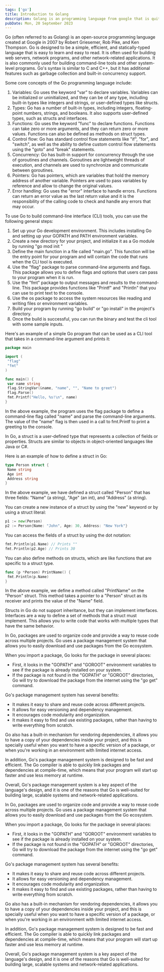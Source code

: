 ```yaml
---
tags: ['go']
title: Introduction to Golang
description: Golang is an programming language from google that is quite powerful.
pubDate: Mon, 20 September 2023
---
```

Go (often referred to as Golang) is an open-source programming language created at Google in 2007 by Robert Griesemer, Rob Pike, and Ken Thompson. Go is designed to be a simple, efficient, and statically-typed language that is easy to learn and easy to read. It is often used for building web servers, network programs, and other network-related applications. It is also commonly used for building command-line tools and other system-level programs. Go's syntax is similar to C and C++, but it has additional features such as garbage collection and built-in concurrency support.


Some core concepts of the Go programming language include:

1. Variables: Go uses the keyword "var" to declare variables. Variables can be initialized or uninitialized, and they can be of any type, including built-in types like integers and strings, or user-defined types like structs.
2. Types: Go has a number of built-in types, including integers, floating-point numbers, strings, and booleans. It also supports user-defined types, such as structs and interfaces.
3. Functions: Go uses the keyword "func" to declare functions. Functions can take zero or more arguments, and they can return zero or more values. Functions can also be defined as methods on struct types.
4. Control flow: Go has standard control flow statements like "if", "for", and "switch", as well as the ability to define custom control flow statements using the "goto" and "break" statements.
5. Concurrency: Go has built-in support for concurrency through the use of goroutines and channels. Goroutines are lightweight threads of execution, and channels are used to synchronize and communicate between goroutines.
6. Pointers: Go has pointers, which are variables that hold the memory address of another variable. Pointers are used to pass variables by reference and allow to change the original values.
7. Error handling: Go uses the "error" interface to handle errors. Functions can return an error value as the last return value and it is the responsibility of the calling code to check and handle any errors that may occur.

To use Go to build command-line interface (CLI) tools, you can use the following general steps:

1. Set up your Go development environment. This includes installing Go and setting up your GOPATH and PATH environment variables.
2. Create a new directory for your project, and initialize it as a Go module by running "go mod init <module-name>"
3. Define the main function in a file called "main.go". This function will be the entry point for your program and will contain the code that runs when the CLI tool is executed.
4. Use the "flag" package to parse command-line arguments and flags. This package allows you to define flags and options that users can pass to your program when it is run.
5. Use the "fmt" package to output messages and results to the command-line. This package provides functions like "Printf" and "Println" that you can use to print text to the console.
6. Use the os package to access the system resources like reading and writing files or environment variables.
7. Build your program by running "go build" or "go install" in the project's directory.
8. Once the build is successful, you can run the binary and test the cli tool with some sample inputs.

Here's an example of a simple Go program that can be used as a CLI tool that takes in a command-line argument and prints it:


```go
package main

import (
 "flag"
 "fmt"
)

func main() {
 var name string
 flag.StringVar(&name, "name", "", "Name to greet")
 flag.Parse()
 fmt.Printf("Hello, %s!\n", name)
}
```

In the above example, the program uses the flag package to define a command-line flag called "name" and parse the command-line arguments. The value of the "name" flag is then used in a call to fmt.Printf to print a greeting to the console.


In Go, a struct is a user-defined type that represents a collection of fields or properties. Structs are similar to objects in object-oriented languages like Java or C#.

Here is an example of how to define a struct in Go:


```go
type Person struct {
 Name string
 Age int
 Address string
}
```
In the above example, we have defined a struct called "Person" that has three fields: "Name" (a string), "Age" (an int), and "Address" (a string).

You can create a new instance of a struct by using the "new" keyword or by using a struct literal:


```go
p1 := new(Person)
p2 := Person{Name: "John", Age: 30, Address: "New York"}
```
You can access the fields of a struct by using the dot notation:


```go
fmt.Println(p1.Name) // Prints ""
fmt.Println(p2.Age) // Prints 30
```
You can also define methods on structs, which are like functions that are specific to a struct type.


```go
func (p *Person) PrintName() {
 fmt.Println(p.Name)
}
```

In the above example, we define a method called "PrintName" on the "Person" struct. This method takes a pointer to a "Person" struct as its receiver and prints the value of the "Name" field.

Structs in Go do not support inheritance, but they can implement interfaces. Interfaces are a way to define a set of methods that a struct must implement. This allows you to write code that works with multiple types that have the same behavior.


In Go, packages are used to organize code and provide a way to reuse code across multiple projects. Go uses a package management system that allows you to easily download and use packages from the Go ecosystem.

When you import a package, Go looks for the package in several places:

* First, it looks in the "GOPATH" and "GOROOT" environment variables to see if the package is already installed on your system.
* If the package is not found in the "GOPATH" or "GOROOT" directories, Go will try to download the package from the internet using the "go get" command.

Go's package management system has several benefits:

* It makes it easy to share and reuse code across different projects.
* It allows for easy versioning and dependency management.
* It encourages code modularity and organization.
* It makes it easy to find and use existing packages, rather than having to write everything from scratch.

Go also has a built-in mechanism for vendoring dependencies, it allows you to have a copy of your dependencies inside your project, and this is specially useful when you want to have a specific version of a package, or when you're working in an environment with limited internet access.

In addition, Go's package management system is designed to be fast and efficient. The Go compiler is able to quickly link packages and dependencies at compile-time, which means that your program will start up faster and use less memory at runtime.

Overall, Go's package management system is a key aspect of the language's design, and it is one of the reasons that Go is well-suited for building large, scalable systems and network-related applications.


In Go, packages are used to organize code and provide a way to reuse code across multiple projects. Go uses a package management system that allows you to easily download and use packages from the Go ecosystem.

When you import a package, Go looks for the package in several places:

* First, it looks in the "GOPATH" and "GOROOT" environment variables to see if the package is already installed on your system.
* If the package is not found in the "GOPATH" or "GOROOT" directories, Go will try to download the package from the internet using the "go get" command.

Go's package management system has several benefits:

* It makes it easy to share and reuse code across different projects.
* It allows for easy versioning and dependency management.
* It encourages code modularity and organization.
* It makes it easy to find and use existing packages, rather than having to write everything from scratch.

Go also has a built-in mechanism for vendoring dependencies, it allows you to have a copy of your dependencies inside your project, and this is specially useful when you want to have a specific version of a package, or when you're working in an environment with limited internet access.

In addition, Go's package management system is designed to be fast and efficient. The Go compiler is able to quickly link packages and dependencies at compile-time, which means that your program will start up faster and use less memory at runtime.

Overall, Go's package management system is a key aspect of the language's design, and it is one of the reasons that Go is well-suited for building large, scalable systems and network-related applications.


